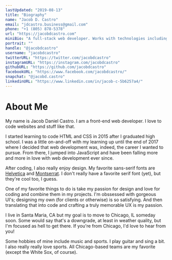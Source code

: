 ```yaml
---
lastUpdated: "2019-08-13"
title: "Biography"
name: "Jacob D. Castro"
email: "jdcastro.business@gmail.com"
phone: "+1 (805) 878-5378"
url: "https://jacobdcastro.com"
miniBio: "A full-stack web developer. Works with technologies including HTML + CSS, JavaScript, React, GraphQL, Node.js, Express, and MongoDB."
portrait: ""
handle: "@jacobdcastro"
username: "jacobdcastro"
twitterURL: "https://twitter.com/jacobdcastro"
instagramURL: "https://instagram.com/jacobdcastro"
githubURL: "https://github.com/jacobdcastro"
facebookURL: "https://www.facebook.com/jacobdcastro/"
snapchat: "@jacobd.castro"
linkedinURL: "https://www.linkedin.com/in/jacob-c-5b6257a4/"
---
```


# About Me

My name is Jacob Daniel Castro. I am a front-end web developer. I love to code websites and stuff like that.

I started learning to code HTML and CSS in 2015 after I graduated high school. I was a little on-and-off with my learning up until the end of 2017 where I decided that web development was, indeed, the career I wanted to pursue. From there, I jumped into JavaScript and have been falling more and more in love with web development ever since.

After coding, I also really enjoy design. My favorite sans-serif
fonts are [Helvetica](https://www.myfonts.com/fonts/linotype/helvetica/) and [Montserrat](https://fonts.google.com/specimen/Montserrat). I don't really have a favorite serif font (yet), but they're cool too, I guess.

One of my favorite things to do is take my passion for design and love for coding and combine them in my projects. I'm obssessed with gorgeous UI's; designing my own (for clients or otherwise) is so satisfying. And then translating that into code and crafting a truly memorable UX is my passion.

I live in Santa Maria, CA but my goal is to move to Chicago, IL someday soon. Some would say that's a downgrade, at least in weather quality, but I'm focused as hell to get there. If you're from Chicago, I'd love to hear from you!

Some hobbies of mine include music and sports. I play guitar and sing a bit. I also really really love sports. All Chicago-based teams are my favorite (except the White Sox, of course).
